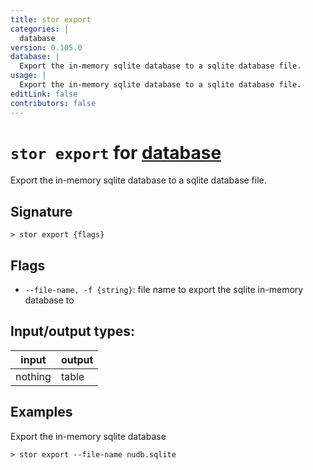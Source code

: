 ```yaml
---
title: stor export
categories: |
  database
version: 0.105.0
database: |
  Export the in-memory sqlite database to a sqlite database file.
usage: |
  Export the in-memory sqlite database to a sqlite database file.
editLink: false
contributors: false
---
```

<!-- This file is automatically generated. Please edit the command in https://github.com/nushell/nushell instead. -->

# `stor export` for [database](/commands/categories/database.md)

<div class='command-title'>Export the in-memory sqlite database to a sqlite database file.</div>

## Signature

```> stor export {flags} ```

## Flags

 -  `--file-name, -f {string}`: file name to export the sqlite in-memory database to


## Input/output types:

| input   | output |
| ------- | ------ |
| nothing | table  |
## Examples

Export the in-memory sqlite database
```nu
> stor export --file-name nudb.sqlite

```
